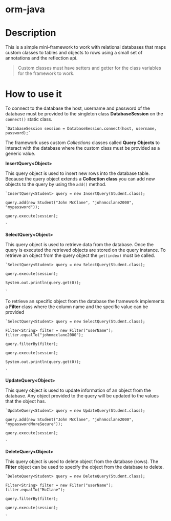 # orm-java

# Description

This is a simple mini-framework to work with relational databases that maps
custom classes to tables and objects to rows using a small set of annotations 
and the reflection api. 

> Custom classes must have setters and getter for the class variables for the
framework to work.

# How to use it

To connect to the database the host, username and password of the database must
be provided to the singleton class __DatabaseSession__ on the `connect()` 
static class.

    `DatabaseSession session = DatabaseSession.connect(host, username, password);`

The framework uses custom _Collections_ classes called  __Query Objects__ to 
interact with the database where the custom class must be provided as a generic
value. 

__InsertQuery\<Object\>__

This query object is used to insert new rows into the database table. Because
the query object extends a __Collection class__ you can add new objects to 
the query by using the `add()` method.

    `InsertQuery<Student> query = new InsertQuery(Student.class);
    
    query.add(new Student("John McClane", "johnmcclane2000", "mypassword"));

    query.execute(session);

    `

__SelectQuery\<Object\>__

This query object is used to retrieve data from the database. Once the query is 
executed the retrieved objects are stored on the query instance. To retrieve 
an object from the query object the `get(index)` must be called.

    `SelectQuery<Student> query = new SelectQuery(Student.class);

    query.execute(session);

    System.out.println(query.get(0));

    `

To retrieve an specific object from the database the framework implements 
a __Filter__ class where the column name and the specific value can be provided

    
    `SelectQuery<Student> query = new SelectQuery(Student.class);

    Filter<String> filter = new Filter("userName");
    filter.equalTo("johnmcclane2000");

    query.filterBy(filter);

    query.execute(session);

    System.out.println(query.get(0));

    `

__UpdateQuery\<Object\>__

This query object is used to update information of an object from the database.
Any object provided to the query will be updated to the values that the object
has.

    `UpdateQuery<Student> query = new UpdateQuery(Student.class);    

    query.add(new Student("John McClane", "johnmcclane2000", "mypasswordMoreSecure"));

    query.execute(session);

    `

__DeleteQuery\<Object\>__

This query object is used to delete object from the database (rows). The __Filter__
object can be used to specify the object from the database to delete.

    `DeleteQuery<Student> query = new DeleteQuery(Student.class);

    Filter<String> filter = new Filter("userName");
    filter.equalTo("McClane");

    query.filterBy(filter);

    query.execute(session);

    `





